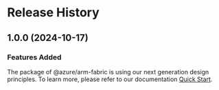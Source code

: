 # Release History
    
## 1.0.0 (2024-10-17)

### Features Added

The package of @azure/arm-fabric is using our next generation design principles. To learn more, please refer to our documentation [Quick Start](https://aka.ms/azsdk/js/mgmt/quickstart).
